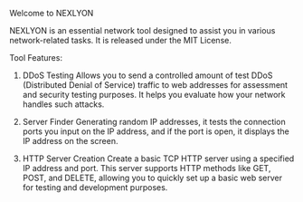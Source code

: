 Welcome to NEXLYON

NEXLYON is an essential network tool designed to assist you in various network-related tasks. It is released under the MIT License.

Tool Features:

1. DDoS Testing
Allows you to send a controlled amount of test DDoS (Distributed Denial of Service) traffic to web addresses for assessment and security testing purposes. It helps you evaluate how your network handles such attacks.

2. Server Finder
Generating random IP addresses, it tests the connection ports you input on the IP address, and if the port is open, it displays the IP address on the screen.

3. HTTP Server Creation
Create a basic TCP HTTP server using a specified IP address and port. This server supports HTTP methods like GET, POST, and DELETE, allowing you to quickly set up a basic web server for testing and development purposes.
